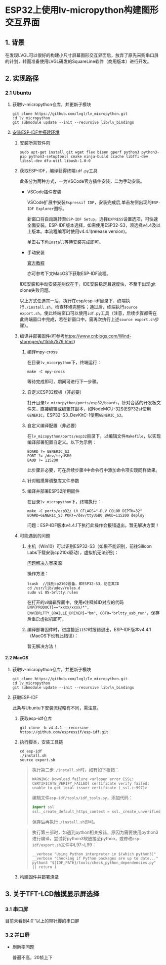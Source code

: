 # ESP32上使用lv-micropython构建图形交互界面

## 1. 背景

在发现LVGL可以很好的构建小尺寸屏幕图形交互界面后，放弃了原先采购串口屏的计划，转而准备使用LVGL研发的SquareLine软件（商用版本）进行开发。

## 2. 实现路径

### 2.1 Ubuntu

1. 获取lv-micropython仓库，并更新子模块

   ```shell
   git clone https://github.com/lvgl/lv_micropython.git
   cd lv_micropython
   git submodule update --init --recursive lib/lv_bindings
   ```

2. [安装ESP-IDF并搭建环境](https://docs.espressif.com/projects/esp-idf/zh_CN/latest/esp32/get-started/index.html#get-started-how-to-get-esp-idf)

   1. 安装所需软件包

      ```shell
      sudo apt-get install git wget flex bison gperf python3 python3-pip python3-setuptools cmake ninja-build ccache libffi-dev libssl-dev dfu-util libusb-1.0-0
      ```

   2. 获取ESP-IDF，编译获得终端`idf.py`工具

      此条分为两种方式，一为VSCode官方插件安装，二为手动安装。

      - VSCode插件安装

        VSCode扩展中安装`Espressif IDF`，安装完成后,单击左侧出现的`ESP-IDF Explorer`图标。

        新窗口将自动跳转至`ESP-IDF Setup`，选择`EXPRESS`设置选项，可快速全面安装。ESP-IDF版本选择，如需使用ESP32-S3，须选择v4.4及以上版本。本流程编写时使用v4.4.1(release version)。

        单击右下角`Install`等待安装完成即可。

      - 手动安装

        [官方教程](https://docs.espressif.com/projects/esp-idf/zh_CN/latest/esp32/get-started/linux-macos-setup.html)

        亦可参考下文MacOS下获取ESP-IDF流程。

      IDE安装和手动安装差别仅在于，IDE安装稳定且速度快，不至于出现git clone失败问题。

      以上方式任选其一后，执行在esp/esp-idf目录下，终端执行`./install.sh`，检查环境完整性；通过后，终端执行`source export.sh`，使此终端窗口可以使用`idf.py`工具（注意，后续步骤都需在此终端窗口中完成，若在新窗口中，需再次执行上述`source export.sh`步骤）。

   3. 编译并部署固件(可参考<https://www.cnblogs.com/Wind-stormger/p/15557579.html>)
   
      1. 编译mpy-cross

         在目录`lv_micorpython`下，终端运行：

         ```shell
         make -C mpy-cross
         ```

         等待完成即可，期间可进行下一步骤。

      2. 自定义ESP32模板（非必要）

         打开目录`lv_micorpython/ports/esp32/boards`，针对合适的开发板文件夹，直接编辑或编辑其副本，如NodeMCU-32S(ESP32s)使用`GENERIC`，ESP32-S3_DevKitC-1使用`GENERIC_S3`。
   
      3. 自定义编译配置（非必要）
   
         在`lv_micopython/ports/esp32`目录下，以编辑文件`Makefile`，以实现编译部署配置自定义。以下为示例：

         ```
         BOARD ?= GENERIC_S3
         PORT ?= /dev/ttyUSB0
         BAUD ?= 115200
         ```
   
         此步骤非必要，可在后续步骤4中命令行中添加命令项实现同样效果。
   
      4. 针对触摸屏调整库文件参数
   
      5. 编译并部署ESP32所用固件
   
         在目录`lv_micropython`下，终端执行：
   
         ```shell
         make -C ports/esp32/ LV_CFLAGS="-DLV_COLOR_DEPTH=32" BOARD=GENERIC_S3 PORT=/dev/ttyUSB0 BAUD=115200 deploy
         ```
   
         问题：ESP-IDF版本v4.4.1下执行此操作会报错退出，暂无解决方案！
   
   4. 可能遇到的问题
   
      1. 主机（Win10）可以识别ESP32-S3（如果不能识别，前往Silicon Labs下载安装cp210x驱动），虚拟机无法识别：
   
         [问题解决方案来源](https://askubuntu.com/questions/1403705/dev-ttyusb0-not-present-in-ubuntu-22-04)
   
         操作方法：
   
         ```shell
         lsusb	//找到cp2102设备，即ESP32-S3，记住其ID
         cd /usr/lib/udev/rules.d
         sudo vi 85-brltty.rules
         ```
   
         在打开的vi编辑界面中，使用`#`注释掉ID对应的代码`ENV{PRODUCT}=="xxxx/xxxx/*", ENV{BRLTTY_BRAILLE_DRIVER}="bm", GOTO="brltty_usb_run"`，保存后重启虚拟机即可。
      
      2. 编译部署固件时，进度接近`1157`时报错退出，ESP-IDF版本v4.4.1（MacOS下也有此错误）：
      
         暂无解决方法！


#### 2.2 MacOS

1. 获取lv-micropython仓库，并更新子模块

   ```shell
   git clone https://github.com/lvgl/lv_micropython.git
   cd lv_micropython
   git submodule update --init --recursive lib/lv_bindings
   ```

2. 获取ESP-IDF

   此条与Ubuntu下安装流程略有不同，需注意。

   1. 获取esp-idf仓库

      ```shell
      git clone -b v4.4.1 --recursive https://github.com/espressif/esp-idf.git
      ```

   2. 执行脚本，安装工具链

      ```shell
      cd esp-idf
      ./install.sh
      source export.sh
      ```

      > 执行第二步`./install.sh`时，如有如下报错：
      >
      > ```
      > WARNING: Download failure <urlopen error [SSL: CERTIFICATE_VERIFY_FAILED] certificate verify failed: unable to get local issuer certificate (_ssl.c:997)>
      > ```
      >
      > 编辑文件`esp-idf/tools/idf_tools.py`，添加代码：
      >
      > ```python
      > import ssl
      > ssl._create_default_https_context = ssl._create_unverified_context
      > ```
      >
      > 保存后再执行`./install.sh`即可。

      > 执行第三部时，如遇到python相关报错，原因为需要使用python3进行编译，尝试将python3软链接至python，或修改`esp-idf/export.sh`文件中L97~L99：
      >
      > ```shell
      > __verbose "Using Python interpreter in $(which python3)"
      > __verbose "Checking if Python packages are up to date..."
      > python3 "${IDF_PATH}/tools/check_python_dependencies.py" || return 1
      > ```
   
   3. 构建固件并部署烧录
   
      

## 3. 关于TFT-LCD触摸显示屏选择

### 3.1 串口屏

目前未看到4.0''以上的带针脚的串口屏

### 3.2 并口屏

- 刷新率问题

  普遍不高，20帧上下
